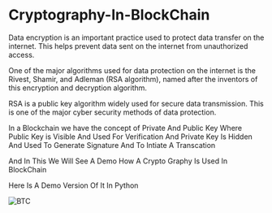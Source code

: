 # Cryptography-In-BlockChain

Data encryption is an important practice used to protect data transfer on the internet. This helps prevent data sent on the internet from unauthorized access.

One of the major algorithms used for data protection on the internet is the Rivest, Shamir, and Adleman (RSA algorithm), named after the inventors of this encryption and decryption algorithm.

RSA is a public key algorithm widely used for secure data transmission. This is one of the major cyber security methods of data protection.

In a Blockchain we have the concept of Private And Public Key Where Public Key is Visible And Used For Verification And Private Key Is Hidden And Used To Generate Signature And To Intiate A Transcation

And In This We Will See A Demo How A Crypto Graphy Is Used In BlockChain

Here Is A Demo Version Of It In Python

![BTC](https://user-images.githubusercontent.com/97497412/199807308-a9fc7a14-cd53-45a2-90b3-3f6a855a6551.png)
